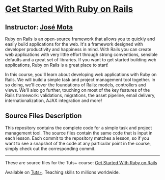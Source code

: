 # [Get Started With Ruby on Rails][published url]
## Instructor: [José Mota][instructor url]


Ruby on Rails is an open-source framework that allows you to quickly and easily build applications for the web. It's a framework designed with developer productivity and happiness in mind. With Rails you can create web applications with very little effort through strong conventions, sensible defaults and a great set of libraries. If you want to get started building web applications, Ruby on Rails is a great place to start!

In this course, you'll learn about developing web applications with Ruby on Rails. We will build a simple task and project management tool together. In so doing, we'll cover the foundations of Rails: models, controllers and views. We'll also go further, touching on most of the key features of the Rails framework: validations, migrations, the asset pipeline, email delivery, internationalization, AJAX integration and more!

## Source Files Description

This repository contains the complete code for a simple task and project management tool. The source files contain the same code that is input in each lesson. Each commit to the repository matches a lesson, so if you want to see a snapshot of the code at any particular point in the course, simply check out the corresponding commit.

------

These are source files for the Tuts+ course: [Get Started With Ruby on Rails][published url]

Available on [Tuts+](https://tutsplus.com). Teaching skills to millions worldwide.

[published url]: https://code.tutsplus.com/courses/get-started-with-ruby-on-rails
[instructor url]: https://tutsplus.com/authors/jose-mota

